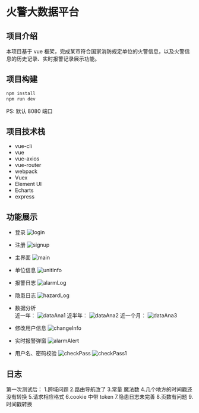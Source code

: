 # 火警大数据平台

## 项目介绍

本项目基于 vue 框架，完成某市符合国家消防规定单位的火警信息，以及火警信息的历史记录、实时报警记录展示功能。

## 项目构建

```bash
npm install
npm run dev
```

PS: 默认 8080 端口

## 项目技术栈

- vue-cli
- vue
- vue-axios
- vue-router
- webpack
- Vuex
- Element UI
- Echarts
- express

## 功能展示

- 登录
  ![login](images/Login.jpg)

- 注册
  ![signup](images/SignUp.jpg)

- 主界面
  ![main](images/main.jpg)

- 单位信息
  ![unitInfo](images/UnitInfo.jpg)

- 报警日志
  ![alarmLog](images/AlarmLog.jpg)

- 隐患日志
  ![hazardLog](images/HazardLog.jpg)

- 数据分析  
 近一年：
 ![dataAna1](images/DataAna1.jpg)
 近半年：
 ![dataAna2](images/DataAna2.jpg)
 近一个月：
 ![dataAna3](images/DataAna3.jpg)
- 修改用户信息
  ![changeInfo](images/ChangeInfo.jpg)

- 实时报警弹窗
  ![alarmAlert](images/AlarmAlert.jpg)

- 用户名、密码校验
 ![checkPass](images/CheckPass.jpg)
 ![checkPass1](images/CheckPass1.jpg)
## 日志

第一次测试后： 1.跨域问题 2.路由导航改了 3.常量 魔法数 4.几个地方的时间戳还没有转换 5.请求相应格式
6.cookie 中带 token 7.隐患日志未完善 8.页数有问题 9.时间戳转换
